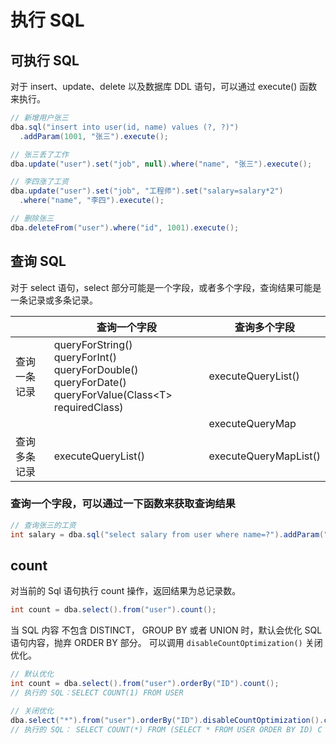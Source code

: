 # 执行 SQL

## 可执行 SQL

对于 insert、update、delete 以及数据库 DDL 语句，可以通过 execute() 函数来执行。

```java
// 新增用户张三
dba.sql("insert into user(id, name) values (?, ?)")
  .addParam(1001, "张三").execute();

// 张三丢了工作
dba.update("user").set("job", null).where("name", "张三").execute();

// 李四涨了工资
dba.update("user").set("job", "工程师").set("salary=salary*2")
  .where("name", "李四").execute();

// 删除张三
dba.deleteFrom("user").where("id", 1001).execute();
```

## 查询 SQL

对于 select 语句，select 部分可能是一个字段，或者多个字段，查询结果可能是一条记录或多条记录。

|              | 查询一个字段                                                                                                            | 查询多个字段          |
| ------------ | ----------------------------------------------------------------------------------------------------------------------- | --------------------- |
| 查询一条记录 | queryForString()<br>queryForInt()<br>queryForDouble()<br>queryForDate()<br> queryForValue(Class&lt;T&gt; requiredClass) | executeQueryList()    |
|              |                                                                                                                         | executeQueryMap       |
| 查询多条记录 | executeQueryList()                                                                                                      | executeQueryMapList() |

### 查询一个字段，可以通过一下函数来获取查询结果

```java
// 查询张三的工资
int salary = dba.sql("select salary from user where name=?").addParam("张三").executeQuery().get(0, "salary");

```

## count

对当前的 Sql 语句执行 count 操作，返回结果为总记录数。

```java
int count = dba.select().from("user").count();
```

当 SQL 内容 不包含 DISTINCT， GROUP BY 或者 UNION 时，默认会优化 SQL 语句内容，抛弃 ORDER BY 部分。
可以调用 `disableCountOptimization()` 关闭优化。

```java
// 默认优化
int count = dba.select().from("user").orderBy("ID").count();
// 执行的 SQL：SELECT COUNT(1) FROM USER

// 关闭优化
dba.select("*").from("user").orderBy("ID").disableCountOptimization().count();
// 执行的 SQL： SELECT COUNT(*) FROM (SELECT * FROM USER ORDER BY ID) C
```
